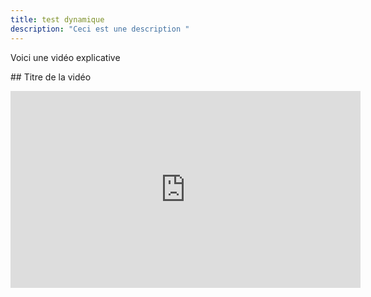 ```yaml
---
title: test dynamique
description: "Ceci est une description "
---
```

Voici une vidéo explicative

\## Titre de la vidéo



<iframe width="560" height="315" src="https://www.youtube.com/embed/R8iH4jANgwo" frameborder="0" allowfullscreen></iframe>
